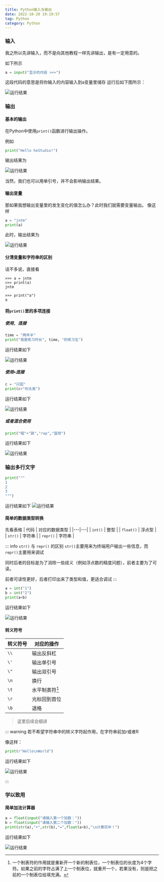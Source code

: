 ```yaml
---
title: Python输入与输出
date: 2022-10-20 19:19:57
tag: Python
category: Python
---
```


### 输入
我之所以先讲输入，而不是向其他教程一样先讲输出，是有一定用意的。

如下所示
```python
a = input("显示的内容 >>>")
```
这段代码的意思是将你输入的内容输入到a变量里储存
运行后如下图所示：

![运行结果](https://image.hestudio.org/img/2022/12/11/63959c6f7ee70.jpg)

### 输出
#### 基本的输出
在Python中使用`print()`函数进行输出操作。

例如
```python
print("Hello heStudio!")
```
输出结果为

![运行结果](https://image.hestudio.org/img/2022/12/11/63959dc895591.jpg)

当然，我们也可以用单引号，并不会影响输出结果。

#### 输出变量
那如果我想输出变量里的发生变化的值怎么办？此时我们就需要变量输出。
像这样
```python
a = "jntm"
print(a)
```
此时，输出结果为

![运行结果](https://image.hestudio.org/img/2022/12/11/63959dd5ba727.jpg)

#### 分清变量和字符串的区别
话不多说，直接看
```
>>> a = jntm
>>> print(a)
jntm

>>> print("a")
a

```

#### 将`print()`里的多项连接
##### 使用`, `连接
```python
time = "两年半"
print("我是练习时长", time, "的练习生")
```
运行结果如下

![运行结果](https://image.hestudio.org/img/2022/12/11/63959de461c35.jpg)

##### 使用`+`连接
```python
c = "只因"
print(c+"你太美")
```
运行结果如下

![运行结果](https://image.hestudio.org/img/2022/12/11/63959de4dfdf8.jpg)

##### 或者混合使用
```python
print("唱"+"跳","rap","篮球")
```
运行结果如下


![运行结果](https://image.hestudio.org/img/2022/12/11/63959de683268.jpg)

### 输出多行文字
```python
print("""
1
2
3
""")
```
运行结果如下
![运行结果](https://image.hestudio.org/img/2022/12/11/63959dea520e4.jpg)

#### 简单的数据类型转换

先看表格
| 代码 | 对应的数据类型 |
|---|---|
| `int()` | 整型 |
| `float()` | 浮点型 |
| `str()` | 字符串 | 
| `repr()` | 字符串 | 

::: info 
`str()` 与 `repr()` 的区别
`str()`主要用来为终端用户输出一些信息，而`repr()`主要用来调试

同时后者的目标是为了消除一些歧义（例如浮点数的精度问题），前者主要为了可读。

前者可读性更好，后者打印出来了类型和值，更适合调试
:::

```python
a = int("1")
b = int("2")
print(a+b)
```
运行结果如下

![运行结果](https://image.hestudio.org/img/2022/12/11/63959de7753a4.jpg)

#### 转义符号
| 转义符号 | 对应的操作 |
|---|---|
| `\\` | 输出反斜杠 |
| `\'` | 输出单引号 |
| `\"` | 输出双引号 |
| `\n` | 换行 |
| `\t` | 水平制表符[^1] | 
| `\r` | 光标回到首位 |
| `\b` | 退格 |

> 这里后续会细讲

[^1]: 一个制表符的作用就是重新开一个新的制表位，一个制表位的长度为4个字符。如果之前的字符占满了上一个制表位，就重开一个，若果没有，则是把之前的一个制表位给填充满。

::: warning 
若不希望字符串中的转义字符起作用，在字符串前加r或者R

像这样：
```python
print(r"Hello\nWorld")
```

运行结果如下

![运行结果](https://image.hestudio.org/img/2022/12/11/63959de96719b.jpg)


:::

### 学以致用
#### 简单加法计算器
```python
a = float(input("请输入第一个加数："))
b = float(input("请输入第二个加数："))
print(str(a),"+",str(b),"=",float(a+b),"\n计算完毕！")
```
运行结果如下

![运行结果](https://image.hestudio.org/img/2022/12/11/63959de863af2.jpg)

<Share colorful />
